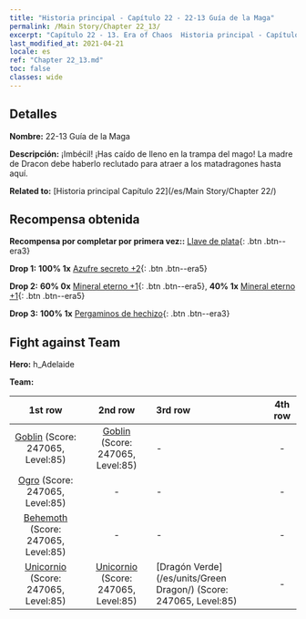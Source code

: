 ```yaml
---
title: "Historia principal - Capítulo 22 - 22-13 Guía de la Maga"
permalink: /Main Story/Chapter 22_13/
excerpt: "Capítulo 22 - 13. Era of Chaos  Historia principal - Capítulo 22_13. 22-13 Guía de la Maga"
last_modified_at: 2021-04-21
locale: es
ref: "Chapter 22_13.md"
toc: false
classes: wide
---
```


## Detalles

 **Nombre:** 22-13 Guía de la Maga

 **Descripción:** ¡Imbécil! ¡Has caído de lleno en la trampa del mago! La madre de Dracon debe haberlo reclutado para atraer a los matadragones hasta aquí.

 **Related to:** [Historia principal Capítulo 22](/es/Main Story/Chapter 22/)

## Recompensa obtenida

 **Recompensa por completar por primera vez::** [Llave de plata](/es/Items/con_693/){: .btn .btn--era3}

 **Drop 1:** **100% 1x** [Azufre secreto +2](/es/Items/mat_78/){: .btn .btn--era5}

 **Drop 2:** **60% 0x** [Mineral eterno +1](/es/Items/mat_68/){: .btn .btn--era5}, **40% 1x** [Mineral eterno +1](/es/Items/mat_68/){: .btn .btn--era5}

 **Drop 3:** **100% 1x** [Pergaminos de hechizo](/es/Items/con_694/){: .btn .btn--era3}


## Fight against Team
 **Hero:** h_Adelaide

 **Team:**


  | 1st row | 2nd row | 3rd row | 4th row |
  |:----:|:----:|:----|:----:|
  | [Goblin](/es/units/Goblin/) (Score: 247065, Level:85)  | [Goblin](/es/units/Goblin/) (Score: 247065, Level:85)  | - | - |
  | [Ogro](/es/units/Ogre/) (Score: 247065, Level:85)  | - | - | - |
  | [Behemoth](/es/units/Behemoth/) (Score: 247065, Level:85)  | - | - | - |
  | [Unicornio](/es/units/Unicorn/) (Score: 247065, Level:85)  | [Unicornio](/es/units/Unicorn/) (Score: 247065, Level:85)  | [Dragón Verde](/es/units/Green Dragon/) (Score: 247065, Level:85)  | - |



